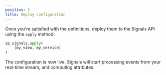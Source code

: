 ```yaml
---
position: 5
title: Deploy configuration
---
```


Once you're satisfied with the definitions, deploy them to the Signals API using the `apply` method:

```python
sp_signals.apply(
    [my_view, my_service]
)
```

The configuration is now live. Signals will start processing events from your real-time stream, and computing attributes.
